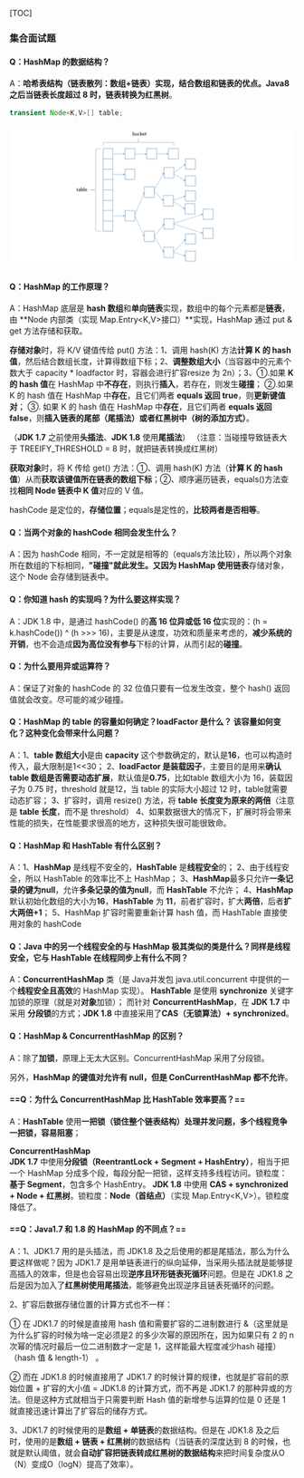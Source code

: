 [TOC]

### 集合面试题



#### Q：HashMap 的数据结构？

A：**哈希表结构（链表散列：数组+链表）**实现，结合数组和链表的优点。Java8 之后当链表长度超过 **8** 时，链表转换为**红黑树**。

```java
transient Node<K,V>[] table;
```

![1567084676248](assets/1567084676248.png)

#### Q：HashMap 的工作原理？

A：HashMap 底层是 **hash 数组**和**单向链表**实现，数组中的每个元素都是**链表**，由 **Node 内部类（实现 Map.Entry<K,V>接口）**实现，HashMap 通过 put & get 方法存储和获取。

**存储对象**时，将 K/V 键值传给 put() 方法：1、调用 hash(K) 方法**计算 K 的 hash 值**，然后结合数组长度，计算得数组下标；2、**调整数组大小**（当容器中的元素个数大于 capacity * loadfactor 时，容器会进行扩容resize 为 2n）；3、①.如果 **K 的 hash 值**在 HashMap 中**不存在**，则执行**插入**，若存在，则发生**碰撞**；
 ②.如果 K 的 hash 值在 HashMap 中**存在**，且它们两者 **equals 返回 true**，则**更新键值对**；
 ③. 如果 K 的 hash 值在 HashMap 中**存在**，且它们两者 **equals 返回 false**，则**插入链表的尾部（尾插法）或者红黑树中（树的添加方式）**。

（**JDK 1.7** 之前使用**头插法**、**JDK 1.8** 使用**尾插法**）
 （注意：当碰撞导致链表大于 TREEIFY_THRESHOLD =  8 时，就把链表转换成红黑树）

**获取对象**时，将 K 传给 get() 方法：①、调用 hash(K) 方法（**计算 K 的 hash 值**）从而**获取该键值所在链表的数组下标**；②、顺序遍历链表，equals()方法查找**相同 Node 链表中 K 值**对应的 V 值。

hashCode 是定位的，**存储位置**；equals是定性的，**比较两者是否相等**。

#### Q：当两个对象的 hashCode 相同会发生什么？

A：因为 hashCode 相同，不一定就是相等的（equals方法比较），所以两个对象所在数组的下标相同，**"碰撞"**就此发生。又因为 HashMap 使用**链表**存储对象，这个 Node 会存储到链表中。

#### Q：你知道 hash 的实现吗？为什么要这样实现？

A：JDK 1.8 中，是通过 hashCode() 的**高 16 位异或低 16 位**实现的：(h = k.hashCode()) ^ (h >>> 16)，主要是从速度，功效和质量来考虑的，**减少系统的开销**，也不会造成**因为高位没有参与**下标的计算，从而引起的**碰撞**。

#### Q：为什么要用异或运算符？

A：保证了对象的 hashCode 的 32 位值只要有一位发生改变，整个 hash() 返回值就会改变。尽可能的减少碰撞。

#### Q：HashMap 的 table 的容量如何确定？loadFactor 是什么？ 该容量如何变化？这种变化会带来什么问题？

A：1、**table 数组大小**是由 **capacity** 这个参数确定的，默认是**16**，也可以构造时传入，最大限制是1<<30；
 2、**loadFactor 是装载因子**，主要目的是用来**确认table 数组是否需要动态扩展**，默认值是**0.75**，比如table 数组大小为 16，装载因子为 0.75 时，threshold 就是12，当 table 的实际大小超过 12 时，table就需要动态扩容；
 3、扩容时，调用 resize() 方法，将 **table 长度变为原来的两倍**（注意是 **table 长度**，而不是 threshold）
 4、如果数据很大的情况下，扩展时将会带来性能的损失，在性能要求很高的地方，这种损失很可能很致命。

#### Q：HashMap 和 HashTable 有什么区别？

A：1、**HashMap** 是线程不安全的，**HashTable** 是**线程安全**的；
 2、由于线程安全，所以 HashTable 的效率比不上 HashMap；
 3、**HashMap**最多只允许**一条记录的键为null**，允许**多条记录的值为null**，而 **HashTable** 不允许；
 4、**HashMap** 默认初始化数组的大小为**16**，**HashTable** 为 **11**，前者扩容时，扩大**两倍**，后者**扩大两倍+1**；
 5、HashMap 扩容时需要重新计算 hash 值，而 HashTable 直接使用对象的 hashCode

#### Q：Java 中的另一个线程安全的与 HashMap 极其类似的类是什么？同样是线程安全，它与 HashTable 在线程同步上有什么不同？

A：**ConcurrentHashMap** 类（是 Java并发包 java.util.concurrent 中提供的一个**线程安全且高效**的 HashMap 实现）。
 **HashTable** 是使用 **synchronize** 关键字加锁的原理（就是对**对象**加锁）；
 而针对 **ConcurrentHashMap**，在 **JDK 1.7** 中采用 **分段锁**的方式；**JDK 1.8** 中直接采用了**CAS（无锁算法）+ synchronized**。

#### Q：HashMap & ConcurrentHashMap 的区别？

A：除了**加锁**，原理上无太大区别。ConcurrentHashMap 采用了分段锁。

另外，**HashMap 的键值对允许有 null，但是 ConCurrentHashMap 都不允许**。

#### ==Q：为什么 ConcurrentHashMap  比 HashTable 效率要高？==

A：**HashTable** 使用**一把锁（锁住整个链表结构）**处理并发问题，多个线程竞争一把锁，容易**阻塞**；

**ConcurrentHashMap**  
 **JDK 1.7** 中使用**分段锁（ReentrantLock + Segment + HashEntry）**，相当于把一个 HashMap 分成多个段，每段分配一把锁，这样支持多线程访问。锁粒度：**基于 Segment**，包含多个 HashEntry。
 **JDK 1.8** 中使用 **CAS + synchronized + Node + 红黑树**。锁粒度：**Node（首结点）**（实现 Map.Entry<K,V>）。锁粒度降低了。

#### ==Q：Java1.7 和 1.8 的 HashMap 的不同点？==

A：1、JDK1.7 用的是头插法，而 JDK1.8 及之后使用的都是尾插法，那么为什么要这样做呢？因为 JDK1.7 是用单链表进行的纵向延伸，当采用头插法就是能够提高插入的效率，但是也会容易出现**逆序且环形链表死循环**问题。但是在 JDK1.8 之后是因为加入了**红黑树使用尾插法**，能够避免出现逆序且链表死循环的问题。

2、扩容后数据存储位置的计算方式也不一样：

① 在 JDK1.7 的时候是直接用 hash 值和需要扩容的二进制数进行 &（这里就是为什么扩容的时候为啥一定必须是2 的多少次幂的原因所在，因为如果只有 2 的 n 次幂的情况时最后一位二进制数才一定是 1，这样能最大程度减少hash 碰撞）（hash 值 & length-1） 。

② 而在 JDK1.8 的时候直接用了 JDK1.7 的时候计算的规律，也就是扩容前的原始位置 + 扩容的大小值 = JDK1.8 的计算方式，而不再是 JDK1.7 的那种异或的方法。但是这种方式就相当于只需要判断 Hash 值的新增参与运算的位是 0 还是 1 就直接迅速计算出了扩容后的储存方式。

3、JDK1.7 的时候使用的是**数组 + 单链表**的数据结构。但是在 JDK1.8 及之后时，使用的是**数组 + 链表 + 红黑树**的数据结构（当链表的深度达到 8 的时候，也就是默认阈值，就会**自动扩容把链表转成红黑树的数据结构**来把时间复杂度从O（N）变成O（logN）提高了效率）。

